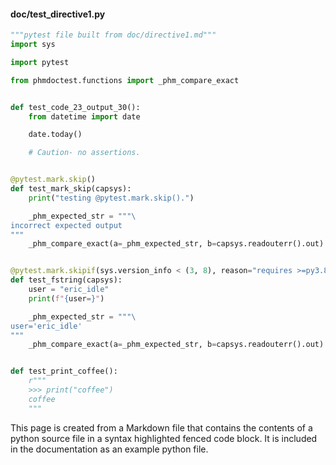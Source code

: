 #### doc/test_directive1.py
```python
"""pytest file built from doc/directive1.md"""
import sys

import pytest

from phmdoctest.functions import _phm_compare_exact


def test_code_23_output_30():
    from datetime import date

    date.today()

    # Caution- no assertions.


@pytest.mark.skip()
def test_mark_skip(capsys):
    print("testing @pytest.mark.skip().")

    _phm_expected_str = """\
incorrect expected output
"""
    _phm_compare_exact(a=_phm_expected_str, b=capsys.readouterr().out)


@pytest.mark.skipif(sys.version_info < (3, 8), reason="requires >=py3.8")
def test_fstring(capsys):
    user = "eric_idle"
    print(f"{user=}")

    _phm_expected_str = """\
user='eric_idle'
"""
    _phm_compare_exact(a=_phm_expected_str, b=capsys.readouterr().out)


def test_print_coffee():
    r"""
    >>> print("coffee")
    coffee
    """
```
This page is created from a Markdown file that contains the contents
of a python source file in a syntax highlighted fenced code block.
It is included in the documentation as an example python file.
